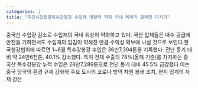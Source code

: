 ```yaml
---
categories: j
title: "주간시장동향특수강봉강 수입재 영향력 약화 국내 메이커 판매망 다지기"
---
```

중국산 수입량 감소로 수입재의 국내 위상이 약화하고 있다. 국산 업체들은 내수 공급에 만전을 기하면서도 수입재의 입김이 약해진 만큼 수익성 확보에 나설 것으로 보인다.한국철강협회에 따르면 1~8월 특수강봉강 수입은 36만7,394톤을 기록했다. 전년 동기 대비 약 24만6천톤, 40.1% 감소했다. 특히 전체 수출의 78%(올해 기준)를 차지하는 중국산 특수강봉강 누적 수입은 28만7,289톤으로 전년 동기 대비 45.5% 급감했다.이는 중국 당국의 환경 규제 강화와 주요 도시의 코로나 방역 차원 봉쇄 조치, 현지 업계의 자체 감산